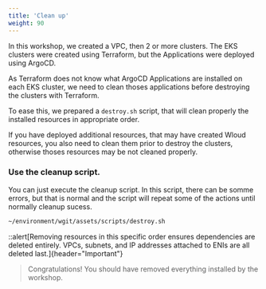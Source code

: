 ```yaml
---
title: 'Clean up'
weight: 90
---
```



In this workshop, we created a VPC, then 2 or more clusters. The EKS clusters were created using Terraform, but the Applications were deployed using ArgoCD.

As Terraform does not know what ArgoCD Applications are installed on each EKS cluster, we need to clean thoses applications before destroying the clusters with Terraform.

To ease this, we prepared a `destroy.sh` script, that will clean properly the installed resources in appropriate order.

If you have deployed additional resources, that may have created Wloud resources, you also need to clean them prior to destroy the clusters, otherwise thoses resources may be not cleaned properly.

### Use the cleanup script.

You can just execute the cleanup script. In this script, there can be somme errors, but that is normal and the script will repeat some of the actions until normally cleanup sucess.

```bash
~/environment/wgit/assets/scripts/destroy.sh 
```


::alert[Removing resources in this specific order ensures dependencies are deleted entirely.  VPCs, subnets, and IP addresses attached to ENIs are all deleted last.]{header="Important"}


> Congratulations! You should have removed everything installed by the workshop.